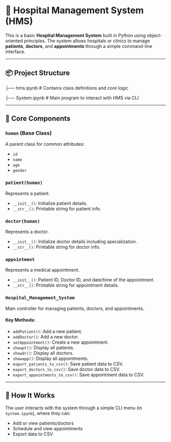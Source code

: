 # 🏥 Hospital Management System (HMS)

This is a basic **Hospital Management System** built in Python using object-oriented principles. The system allows hospitals or clinics to manage **patients**, **doctors**, and **appointments** through a simple command-line interface.

---

## 📦 Project Structure

├── hms.ipynb # Contains class definitions and core logic

├── System.ipynb # Main program to interact with HMS via CLI

---

## 🔧 Core Components

### `human` (Base Class)
A parent class for common attributes:
- `id`
- `name`
- `age`
- `gender`

### `patient(human)`
Represents a patient.
- `__init__()`: Initialize patient details.
- `__str__()`: Printable string for patient info.

### `doctor(human)`
Represents a doctor.
- `__init__()`: Initialize doctor details including specialization.
- `__str__()`: Printable string for doctor info.

### `appointment`
Represents a medical appointment.
- `__init__()`: Patient ID, Doctor ID, and date/time of the appointment.
- `__str__()`: Printable string for appointment details.

### `Hospital_Management_System`
Main controller for managing patients, doctors, and appointments.

#### Key Methods:
- `addPatient()`: Add a new patient.
- `addDoctor()`: Add a new doctor.
- `setAppointment()`: Create a new appointment.
- `showpt()`: Display all patients.
- `showdr()`: Display all doctors.
- `showapp()`: Display all appointments.
- `export_patients_to_csv()`: Save patient data to CSV.
- `export_doctors_to_csv()`: Save doctor data to CSV.
- `export_appointments_to_csv()`: Save appointment data to CSV.

---

## 🧪 How It Works

The user interacts with the system through a simple CLI menu (in `System.ipynb`), where they can:
- Add or view patients/doctors
- Schedule and view appointments
- Export data to CSV


